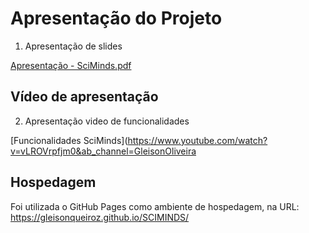 # Apresentação do Projeto
1. Apresentação de slides

[Apresentação - SciMinds.pdf](https://github.com/ICEI-PUC-Minas-PMV-ADS/pmv-ads-2023-2-e1-proj-web-t14-sciminds/blob/main/documentos/img/ScimindsPDF.pdf)


## Vídeo de apresentação
2. Apresentação video de funcionalidades

[Funcionalidades SciMinds](https://www.youtube.com/watch?v=vLROVrpfjm0&ab_channel=GleisonOliveira

## Hospedagem

Foi utilizada o GitHub Pages como ambiente de hospedagem, na URL: https://gleisonqueiroz.github.io/SCIMINDS/
